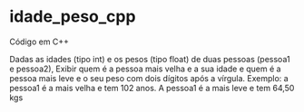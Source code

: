 # idade_peso_cpp
Código em C++  

Dadas as idades (tipo int) e os pesos (tipo float) de duas pessoas (pessoa1 e pessoa2), 
Exibir quem é a pessoa mais velha e a sua idade e quem é a pessoa mais leve e o seu peso com dois dígitos após a vírgula. 
Exemplo: a pessoa1 é a mais velha e tem 102 anos. A pessoa1 é a mais leve e tem 64,50 kgs
